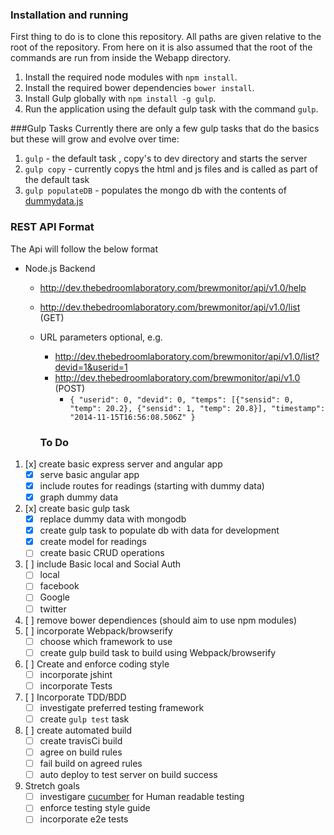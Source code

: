 ### Installation and running
First thing to do is to clone this repository. All paths are given relative to the root of the repository. From here on it is also assumed that the root of the commands are run from inside the Webapp directory.

1. Install the required node modules with `npm install`.
2. Install the required bower dependencies `bower install`.
3. Install Gulp globally with `npm install -g gulp`.
4. Run the application using the default gulp task with the command `gulp`.

###Gulp Tasks
Currently there are only a few gulp tasks that do the basics but these will grow and evolve over time:

1. `gulp` - the default task , copy's to dev directory and starts the server
2. `gulp copy` - currently copys the html and js files and is called as part of the default task
3. `gulp populateDB` - populates the mongo db with the contents of [dummydata.js](https://github.com/thebedroomlaboratory/BrewMonitor/blob/basic-mean/WebApp/server/brewmonitor/dummydata.js)
    
### REST API Format
The Api will follow the below format

* Node.js Backend
  * http://dev.thebedroomlaboratory.com/brewmonitor/api/v1.0/help
  * http://dev.thebedroomlaboratory.com/brewmonitor/api/v1.0/list (GET)
  * URL parameters optional, e.g.
    * http://dev.thebedroomlaboratory.com/brewmonitor/api/v1.0/list?devid=1&userid=1
    * http://dev.thebedroomlaboratory.com/brewmonitor/api/v1.0 (POST)
      * `{ "userid": 0, "devid": 0, "temps": [{"sensid": 0, "temp": 20.2}, {"sensid": 1, "temp": 20.8}], "timestamp": "2014-11-15T16:56:08.506Z" }`


    ### To Do
1. [x] create basic express server and angular app
   - [x] serve basic angular app
   - [x] include routes for readings (starting with dummy data)
   - [x] graph dummy data
2. [x] create basic gulp task
   - [x] replace dummy data with mongodb
   - [x] create gulp task to populate db with data for development
   - [x] create model for readings
   - [ ] create basic CRUD operations
3. [ ] include Basic local and Social Auth
   - [ ] local
   - [ ] facebook
   - [ ] Google
   - [ ] twitter
4. [ ] remove bower dependiences (should aim to use npm modules)
5. [ ] incorporate Webpack/browserify
   - [ ] choose which framework to use
   - [ ] create gulp build task to build using Webpack/browserify
6. [ ] Create and enforce coding style
   - [ ] incorporate jshint
   - [ ] incorporate Tests
7. [ ] Incorporate TDD/BDD
   - [ ] investigate preferred testing framework
   - [ ] create `gulp test` task
8. [ ] create automated build
   - [ ] create travisCi build
   - [ ] agree on build rules
   - [ ] fail build on agreed rules
   - [ ] auto deploy to test server on build success
9. Stretch goals
   - [ ] investigare [cucumber](https://cukes.info/) for Human readable testing
   - [ ] enforce testing style guide
   - [ ] incorporate e2e tests
